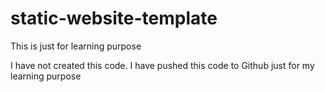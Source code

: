 # static-website-template
This is just for learning purpose

I have not created this code. I have pushed this code to Github just for my learning purpose 
